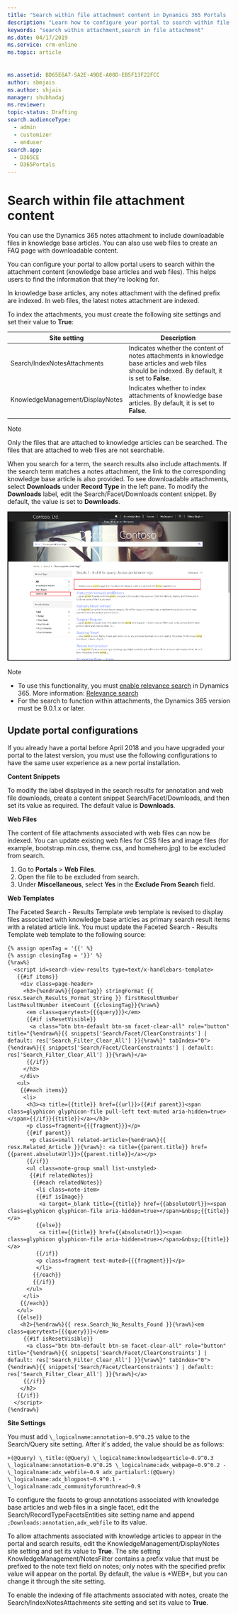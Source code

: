 ```yaml
---
title: "Search within file attachment content in Dynamics 365 Portals  | MicrosoftDocs"
description: "Learn how to configure your portal to search within file attachment content in Microsoft Dynamics 365 Portals."
keywords: "search within attachment,search in file attachment"
ms.date: 04/17/2019
ms.service: crm-online
ms.topic: article
 
  
ms.assetid: BD65E6A7-5A2E-49DE-A00D-EB5F13F22FCC
author: sbmjais
ms.author: shjais
manager: shubhadaj
ms.reviewer: 
topic-status: Drafting
search.audienceType: 
  - admin
  - customizer
  - enduser
search.app: 
  - D365CE
  - D365Portals
---
```


# Search within file attachment content

You can use the Dynamics 365 notes attachment to include downloadable files in knowledge base articles. You can also use web files to create an FAQ page with downloadable content.

You can configure your portal to allow portal users to search within the attachment content (knowledge base articles and web files). This helps users to find the information that they're looking for.

In knowledge base articles, any notes attachment with the defined prefix are indexed. In web files, the latest notes attachment are indexed.

To index the attachments, you must create the following site settings and set their value to **True**:

|Site setting|Description|
|------------|-----------|
|Search/IndexNotesAttachments|Indicates whether the content of notes attachments in  knowledge base articles and web files should be indexed. By default, it is set to **False**.|
|KnowledgeManagement/DisplayNotes|Indicates whether to index attachments of knowledge base articles. By default, it is set to **False**.|
|||

> [!NOTE]
> Only the files that are attached to knowledge articles can be searched. The files that are attached to web files are not searchable.

When you search for a term, the search results also include attachments. If the search term matches a notes attachment, the link to the corresponding knowledge base article is also provided. To see downloadable attachments, select **Downloads** under **Record Type** in the left pane. To modify the **Downloads** label, edit the Search/Facet/Downloads content snippet. By default, the value is set to **Downloads**.

![Download attachment](media/search-attachment-content.png "Download attachment") 

> [!NOTE]
> - To use this functionality, you must [enable relevance search](https://docs.microsoft.com/en-us/dynamics365/customer-engagement/admin/configure-relevance-search-organization) in Dynamics 365. More information: [Relevance search](https://docs.microsoft.com/en-us/dynamics365/customer-engagement/basics/relevance-search-results)
> - For the search to function within attachments, the Dynamics 365 version must be 9.0.1.x or later.
 
## Update portal configurations

If you already have a portal before April 2018 and you have upgraded your portal to the latest version, you must use the following configurations to have the same user experience as a new portal installation.

**Content Snippets**

To modify the label displayed in the search results for annotation and web file downloads, create a content snippet Search/Facet/Downloads, and then set its value as required. The default value is **Downloads**.

**Web Files**

The content of file attachments associated with web files can now be indexed. You can update existing web files for CSS files and image files (for example, bootstrap.min.css, theme.css, and homehero.jpg) to be excluded from search. 

1. Go to **Portals** > **Web Files**.
2. Open the file to be excluded from search.
3. Under **Miscellaneous**, select **Yes** in the **Exclude From Search** field.

**Web Templates**

The Faceted Search - Results Template web template is revised to display files associated with knowledge base articles as primary search result items with a related article link. You must update the Faceted Search - Results Template web template to the following source:

```
{% assign openTag = '{{' %}
{% assign closingTag = '}}' %}
{%raw%}
  <script id=search-view-results type=text/x-handlebars-template>
   {{#if items}}
    <div class=page-header>
     <h3>{%endraw%}{{openTag}} stringFormat {{ resx.Search_Results_Format_String }} firstResultNumber lastResultNumber itemCount {{closingTag}}{%raw%}
      <em class=querytext>{{{query}}}</em>
      {{#if isResetVisible}}
       <a class="btn btn-default btn-sm facet-clear-all" role="button" title="{%endraw%}{{ snippets['Search/Facet/ClearConstraints'] | default: res['Search_Filter_Clear_All'] }}{%raw%}" tabIndex="0">{%endraw%}{{ snippets['Search/Facet/ClearConstraints'] | default: res['Search_Filter_Clear_All'] }}{%raw%}</a>
      {{/if}}
     </h3>
    </div>
   <ul>
    {{#each items}}
     <li>
      <h3><a title={{title}} href={{url}}>{{#if parent}}<span class=glyphicon glyphicon-file pull-left text-muted aria-hidden=true></span>{{/if}}{{title}}</a></h3>
      <p class=fragment>{{{fragment}}}</p>
      {{#if parent}}
       <p class=small related-article>{%endraw%}{{ resx.Related_Article }}{%raw%}: <a title={{parent.title}} href={{parent.absoluteUrl}}>{{parent.title}}</a></p>
      {{/if}}
      <ul class=note-group small list-unstyled>
       {{#if relatedNotes}}
        {{#each relatedNotes}}
         <li class=note-item>
         {{#if isImage}}
          <a target=_blank title={{title}} href={{absoluteUrl}}><span class=glyphicon glyphicon-file aria-hidden=true></span>&nbsp;{{title}}</a>
         {{else}}
          <a title={{title}} href={{absoluteUrl}}><span class=glyphicon glyphicon-file aria-hidden=true></span>&nbsp;{{title}}</a>
         {{/if}}
         <p class=fragment text-muted>{{{fragment}}}</p>
         </li>
        {{/each}}
        {{/if}}
      </ul>
     </li>
    {{/each}}
   </ul>
   {{else}}
    <h2>{%endraw%}{{ resx.Search_No_Results_Found }}{%raw%}<em class=querytext>{{{query}}}</em>
     {{#if isResetVisible}}
      <a class="btn btn-default btn-sm facet-clear-all" role="button" title="{%endraw%}{{ snippets['Search/Facet/ClearConstraints'] | default: res['Search_Filter_Clear_All'] }}{%raw%}" tabIndex="0">{%endraw%}{{ snippets['Search/Facet/ClearConstraints'] | default: res['Search_Filter_Clear_All'] }}{%raw%}</a>
     {{/if}}
    </h2>
   {{/if}}
  </script>
{%endraw%}
```

**Site Settings**

You must add `\_logicalname:annotation~0.9^0.25` value to the Search/Query site setting. After it's added, the value should be as follows:
```
+(@Query) \_title:(@Query) \_logicalname:knowledgearticle~0.9^0.3 \_logicalname:annotation~0.9^0.25 \_logicalname:adx_webpage~0.9^0.2 -\_logicalname:adx_webfile~0.9 adx_partialurl:(@Query) \_logicalname:adx_blogpost~0.9^0.1 -\_logicalname:adx_communityforumthread~0.9
```

To configure the facets to group annotations associated with knowledge base articles and web files in a single facet, edit the Search/RecordTypeFacetsEntities site setting name and append `;Downloads:annotation,adx_webfile` to its value.

To allow attachments associated with knowledge articles to appear in the portal and search results, edit the KnowledgeManagement/DisplayNotes site setting and set its value to **True**. The site setting KnowledgeManagement/NotesFilter contains a prefix value that must be prefixed to the note text field on notes; only notes with the specified prefix value will appear on the portal. By default, the value is \*WEB\*, but you can change it through the site setting.

To enable the indexing of file attachments associated with notes, create the Search/IndexNotesAttachments site setting and set its value to **True**.
